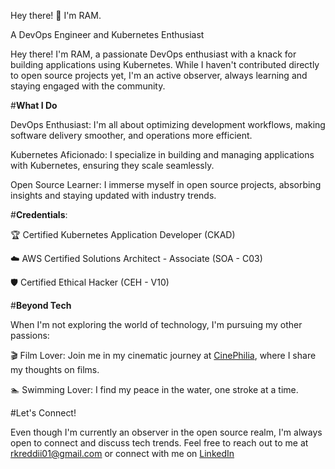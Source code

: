 Hey there! 👋 I'm RAM.

A DevOps Engineer and Kubernetes Enthusiast

Hey there! I'm RAM, a passionate DevOps enthusiast with a knack for building applications using Kubernetes. While I haven't contributed directly to open source projects yet, I'm an active observer, always learning and staying engaged with the community.

#**What I Do**

DevOps Enthusiast: I'm all about optimizing development workflows, making software delivery smoother, and operations more efficient.

Kubernetes Aficionado: I specialize in building and managing applications with Kubernetes, ensuring they scale seamlessly.

Open Source Learner: I immerse myself in open source projects, absorbing insights and staying updated with industry trends.

#**Credentials**:

🏆 Certified Kubernetes Application Developer (CKAD)

☁️ AWS Certified Solutions Architect - Associate (SOA - C03)

🛡️ Certified Ethical Hacker (CEH - V10)

#**Beyond Tech**

When I'm not exploring the world of technology, I'm pursuing my other passions:

🎬 Film Lover: Join me in my cinematic journey at [CinePhilia](https://www.cinephilia.in/), where I share my thoughts on films.

🏊 Swimming Lover: I find my peace in the water, one stroke at a time.

#Let's Connect!

Even though I'm currently an observer in the open source realm, I'm always open to connect and discuss tech trends. Feel free to reach out to me at rkreddii01@gmail.com or connect with me on [LinkedIn](https://www.linkedin.com/in/ram-reddy-devopsengineer)
